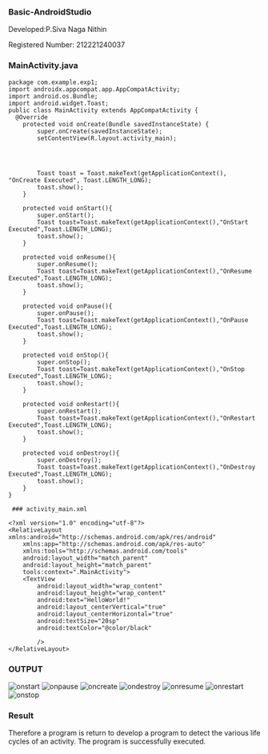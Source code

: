 ### Basic-AndroidStudio
Developed:P.Siva Naga Nithin

Registered Number: 212221240037

### MainActivity.java
```
package com.example.exp1;
import androidx.appcompat.app.AppCompatActivity;
import android.os.Bundle;
import android.widget.Toast;
public class MainActivity extends AppCompatActivity {
  @Override
    protected void onCreate(Bundle savedInstanceState) {
        super.onCreate(savedInstanceState);
        setContentView(R.layout.activity_main);




        Toast toast = Toast.makeText(getApplicationContext(), "OnCreate Executed", Toast.LENGTH_LONG);
        toast.show();
    }

    protected void onStart(){
        super.onStart();
        Toast toast=Toast.makeText(getApplicationContext(),"OnStart Executed",Toast.LENGTH_LONG);
        toast.show();
    }

    protected void onResume(){
        super.onResume();
        Toast toast=Toast.makeText(getApplicationContext(),"OnResume Executed",Toast.LENGTH_LONG);
        toast.show();
    }

    protected void onPause(){
        super.onPause();
        Toast toast=Toast.makeText(getApplicationContext(),"OnPause Executed",Toast.LENGTH_LONG);
        toast.show();
    }

    protected void onStop(){
        super.onStop();
        Toast toast=Toast.makeText(getApplicationContext(),"OnStop Executed",Toast.LENGTH_LONG);
        toast.show();
    }

    protected void onRestart(){
        super.onRestart();
        Toast toast=Toast.makeText(getApplicationContext(),"OnRestart Executed",Toast.LENGTH_LONG);
        toast.show();
    }

    protected void onDestroy(){
        super.onDestroy();
        Toast toast=Toast.makeText(getApplicationContext(),"OnDestroy Executed",Toast.LENGTH_LONG);
        toast.show();
    }
}
```

```
 ### activity_main.xml

<?xml version="1.0" encoding="utf-8"?>
<RelativeLayout xmlns:android="http://schemas.android.com/apk/res/android"
    xmlns:app="http://schemas.android.com/apk/res-auto"
    xmlns:tools="http://schemas.android.com/tools"
    android:layout_width="match_parent"
    android:layout_height="match_parent"
    tools:context=".MainActivity">
    <TextView
        android:layout_width="wrap_content"
        android:layout_height="wrap_content"
        android:text="HelloWorld!"
        android:layout_centerVertical="true"
        android:layout_centerHorizontal="true"
        android:textSize="20sp"
        android:textColor="@color/black"

        />
</RelativeLayout>
```

### OUTPUT
![onstart](https://user-images.githubusercontent.com/94154780/190152912-c3856c2c-6b24-46f1-8f8f-aba62824e131.png)
![onpause](https://user-images.githubusercontent.com/94154780/190154794-6f230618-8533-4364-b769-ed79b8c251fd.png)
![oncreate](https://user-images.githubusercontent.com/94154780/190153068-c048fd90-baa6-482b-9512-f0dcbfb3c74b.png)
![ondestroy](https://user-images.githubusercontent.com/94154780/190153128-dd07708b-172d-4b53-89cd-839c586bdc77.png)
![onresume](https://user-images.githubusercontent.com/94154780/190153184-9d26c5e2-db43-4ec7-bb14-aa313bd7de15.png)
![onrestart](https://user-images.githubusercontent.com/94154780/190153212-e775bd1c-5fbf-4114-97b5-e05b578064a3.png)
![onstop](https://user-images.githubusercontent.com/94154780/190153933-b4a93d11-c85a-45a2-9ab0-a41750ca40d3.png)





### Result

Therefore a program is return to develop a program to detect the various life cycles of an activity. The program is successfully executed.




